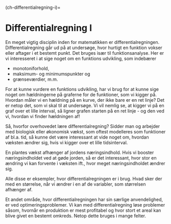 (ch-differentialregning-i)=
# Differentialregning I

En meget vigtig disciplin inden for matematikken er differentialregningen. Differentialregning går ud på at undersøge, hvor hurtigt en funktion vokser eller aftager i et bestemt punkt. Det bruges især til funktionsanalyse. Her er vi interesseret i at sige noget om en funktions udvikling, som indebærer

* monotoniforhold,
* maksimum- og minimumspunkter og
* grænseværdier, m.m. 
  
For at kunne vurdere en funktions udvikling, har vi brug for at kunne sige noget om hældningerne på graferne for de funktioner, som vi kigger på. Hvordan måler vi en hældning på en kurve, der ikke bare er en ret linje? Det er netop det, som vi skal til at undersøge. Vi vil nemlig se, at kigger vi på en graf over et lille interval, så ligner grafen starten på en ret linje - og den ved vi, hvordan vi finder hældningen af!

Så, hvorfor overhovedet lære differentialregning? Sidder man og arbejder med biologisk eller økonomisk vækst, som oftest modelleres som funktioner af
bl.a. tid, så kunne det være interessant at vide noget om, hvordan væksten ændrer sig, hvis vi kigger
over et lille tidsinterval.

En plantes vækst afhænger af jordens næringsindhold. Hvis vi booster næringsindholdet ved at
gøde jorden, så er det interessant, hvor stor en ændring vi kan forvente i væksten ift., hvor meget næringsindholdet ændrer sig.

Alle disse er eksempler, hvor differentialregningen er i brug. Hvad sker der med en størrelse, når vi
ændrer i en af de variabler, som størrelsen afhænger af.

Et andet område, hvor differentialregningen har sin særlige anvendelighed, er ved optimeringsproblemer. Vi kan med differentialregning løse problemer såsom, hvornår en produktion er mest profitabel og hvor stort et areal kan blive givet en bestemt omkreds. Netop dette bruges i mange felter.


